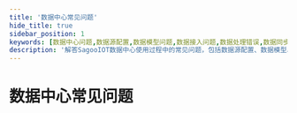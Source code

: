```yaml
---
title: '数据中心常见问题'
hide_title: true
sidebar_position: 1
keywords: [数据中心问题,数据源配置,数据模型问题,数据接入问题,数据处理错误,数据同步问题,数据建模问题,数据分析问题,故障排除,常见问题]
description: '解答SagooIOT数据中心使用过程中的常见问题，包括数据源配置、数据模型、数据处理等相关问题的解决方案。'
---
```

# 数据中心常见问题
